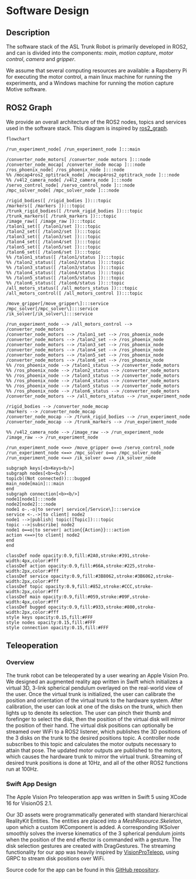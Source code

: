 # Software Design

## Description
The software stack of the ASL Trunk Robot is primarily developed in ROS2, and can is divided into the components:
*main*, *motion capture*, *motor control*, *camera* and *gripper*.

We assume that several computing resources are available: a Rapsberry Pi for executing the motor control, a main linux machine for running the experiments, and a Windows machine for running the motion capture Motive software.

## ROS2 Graph
We provide an overall architecture of the ROS2 nodes, topics and services used in the software stack.
This diagram is inspired by [ros2_graph](https://github.com/kiwicampus/ros2_graph/).

```mermaid
flowchart 

/run_experiment_node[ /run_experiment_node ]:::main

/converter_node_motors[ /converter_node motors ]:::node
/converter_node_mocap[ /converter_node mocap ]:::node
/ros_phoenix_node[ /ros_phoenix_node ]:::node
%% /mocap4ros2_optitrack_node[ /mocap4ros2_optitrack_node ]:::node
%% /v4l2_camera_node[ /v4l2_camera_node ]:::node
/servo_control_node[ /servo_control_node ]:::node
/mpc_solver_node[ /mpc_solver_node ]:::node

/rigid_bodies([ /rigid_bodies ]):::topic
/markers([ /markers ]):::topic
/trunk_rigid_bodies([ /trunk_rigid_bodies ]):::topic
/trunk_markers([ /trunk_markers ]):::topic
/image_raw([ /image_raw ]):::topic
/talon1_set([ /talon1/set ]):::topic
/talon2_set([ /talon2/set ]):::topic
/talon3_set([ /talon3/set ]):::topic
/talon4_set([ /talon4/set ]):::topic
/talon5_set([ /talon5/set ]):::topic
/talon6_set([ /talon6/set ]):::topic
%% /talon1_status([ /talon1/status ]):::topic
%% /talon2_status([ /talon2/status ]):::topic
%% /talon3_status([ /talon3/status ]):::topic
%% /talon4_status([ /talon4/status ]):::topic
%% /talon5_status([ /talon5/status ]):::topic
%% /talon6_status([ /talon6/status ]):::topic
/all_motors_status([ /all_motors_status ]):::topic
/all_motors_control([ /all_motors_control ]):::topic

/move_gripper[/move_gripper\]:::service
/mpc_solver[/mpc_solver\]:::service
/ik_solver[/ik_solver\]:::service

/run_experiment_node --> /all_motors_control --> /converter_node_motors
/converter_node_motors --> /talon1_set --> /ros_phoenix_node
/converter_node_motors --> /talon2_set --> /ros_phoenix_node
/converter_node_motors --> /talon3_set --> /ros_phoenix_node
/converter_node_motors --> /talon4_set --> /ros_phoenix_node
/converter_node_motors --> /talon5_set --> /ros_phoenix_node
/converter_node_motors --> /talon6_set --> /ros_phoenix_node
%% /ros_phoenix_node --> /talon1_status --> /converter_node_motors
%% /ros_phoenix_node --> /talon2_status --> /converter_node_motors
%% /ros_phoenix_node --> /talon3_status --> /converter_node_motors
%% /ros_phoenix_node --> /talon4_status --> /converter_node_motors
%% /ros_phoenix_node --> /talon5_status --> /converter_node_motors
%% /ros_phoenix_node --> /talon6_status --> /converter_node_motors
/converter_node_motors --> /all_motors_status --> /run_experiment_node

/rigid_bodies --> /converter_node_mocap
/markers --> /converter_node_mocap
/converter_node_mocap --> /trunk_rigid_bodies --> /run_experiment_node
/converter_node_mocap --> /trunk_markers --> /run_experiment_node

%% /v4l2_camera_node --> /image_raw --> /run_experiment_node
/image_raw --> /run_experiment_node

/run_experiment_node <==> /move_gripper o==o /servo_control_node
/run_experiment_node <==> /mpc_solver o==o /mpc_solver_node 
/run_experiment_node <==> /ik_solver o==o /ik_solver_node 

subgraph keys[<b>Keys<b/>]
subgraph nodes[<b><b/>]
topicb((Not connected)):::bugged
main_node[main]:::main
end
subgraph connection[<b><b/>]
node1[node1]:::node
node2[node2]:::node
node1 o-.-o|to server| service[/Service\]:::service
service <-.->|to client| node2
node1 -->|publish| topic([Topic]):::topic
topic -->|subscribe| node2
node1 o==o|to server| action{{Action}}:::action
action <==>|to client| node2
end
end

classDef node opacity:0.9,fill:#2A0,stroke:#391,stroke-width:4px,color:#fff
classDef action opacity:0.9,fill:#66A,stroke:#225,stroke-width:2px,color:#fff
classDef service opacity:0.9,fill:#3B8062,stroke:#3B6062,stroke-width:2px,color:#fff
classDef topic opacity:0.9,fill:#852,stroke:#CCC,stroke-width:2px,color:#fff
classDef main opacity:0.9,fill:#059,stroke:#09F,stroke-width:4px,color:#fff
classDef bugged opacity:0.9,fill:#933,stroke:#800,stroke-width:2px,color:#fff
style keys opacity:0.15,fill:#FFF
style nodes opacity:0.15,fill:#FFF
style connection opacity:0.15,fill:#FFF
```

## Teleoperation

### Overview
The trunk robot can be teleoperated by a user wearing an Apple Vision Pro. We designed an augmented reality app written in Swift which initializes a virtual 3D, 3-link spherical pendulum overlayed on the real-world view of the user. Once the virtual trunk is initialized, the user can calibrate the position and orientation of the virtual trunk to the hardware system. After calibration, the user can look at one of the disks on the trunk, which then lights up to denote its selection. The user can pinch their thumb and forefinger to select the disk, then the position of the virtual disk will mirror the position of their hand. The virtual disk positions can optionally be streamed over WiFi to a ROS2 listener, which publishes the 3D positions of the 3 disks on the trunk to the desired positions topic. A controller node subscribes to this topic and calculates the motor outputs necessary to attain that pose. The updated motor outputs are published to the motors, which causes the hardware trunk to mirror the virtual trunk. Streaming of desired trunk positions is done at 10Hz, and all of the other ROS2 functions run at 100Hz.

### Swift App Design
The Apple Vision Pro teleoperation app was written in Swift 5 using XCode 16 for VisionOS 2.1.

Our 3D assets were programmatically generated with standard hierarchical RealityKit Entities. The entities are placed into a *MeshResource.Skeleton*, upon which a custom IKComponent is added. A corresponding IKSolver smoothly solves the inverse kinematics of the 3 spherical pendulum joints when the position of the end effector is commanded with a gesture. The disk selection gestures are created with DragGestures. The streaming functionality for our app was heavily inspired by [VisionProTeleop](https://github.com/Improbable-AI/VisionProTeleop), using GRPC to stream disk positions over WiFi. 

Source code for the app can be found in this [GitHub repository](https://github.com/StanfordASL/trunk-teleop). 

